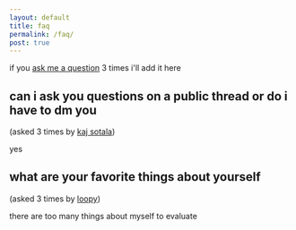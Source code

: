 ```yaml
---
layout: default
title: faq
permalink: /faq/
post: true
---
```


if you [ask me a question](
https://twitter.com/messages/compose?recipient_id=1252277511746183168)
3 times i'll add it here

## can i ask you questions on a public thread or do i have to dm you

(asked 3 times by [kaj sotala](
https://twitter.com/xuenay/status/1411933961379631105))

yes

## what are your favorite things about yourself

(asked 3 times by [loopy](
https://twitter.com/strangestloop/status/1416964200228864003))

there are too many things about myself to evaluate
